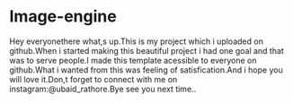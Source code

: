 # Image-engine
Hey everyonethere what,s up.This is my project which i uploaded on github.When i started making this beautiful project i had one goal and that was to serve people.I made this template acessible to everyone on github.What i wanted from this was feeling of satisfication.And i hope you will love it.Don,t forget to connect with me on instagram:@ubaid_rathore.Bye see you next time..

